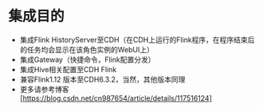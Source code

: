 

# 集成目的

- 集成Flink HistoryServer至CDH（在CDH上运行的Flink程序，在程序结束后的任务均会显示在该角色实例的WebUI上）
- 集成Gateway（快捷命令，Flink配置分发）
- 集成Hive相关配置至CDH Flink
- 兼容Flink1.12 版本至CDH6.3.2，当然，其他版本同理
- 更多请参考博客[https://blog.csdn.net/cn987654/article/details/117516124]

